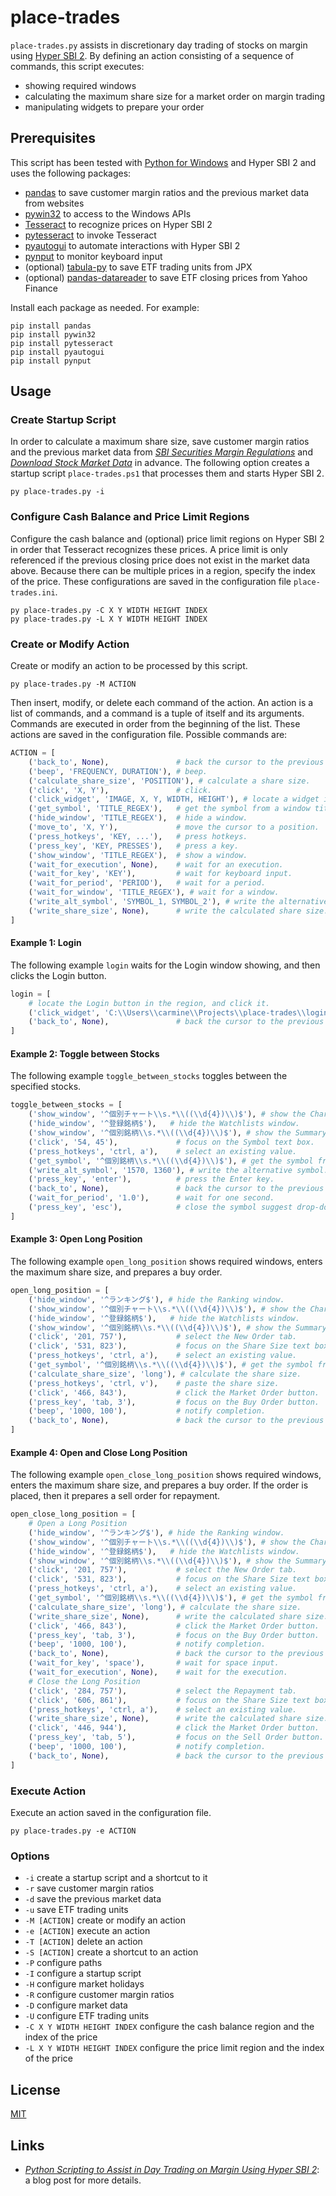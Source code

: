 # place-trades #

<!-- Python script that assists in discretionary day trading of stocks
on margin using Hyper SBI 2 -->

<!-- hypersbi2 pandas pyautogui pytesseract python pywin32 tesseract
tabula-py pandas-datareader pynput -->

`place-trades.py` assists in discretionary day trading of stocks on
margin using [Hyper SBI
2](https://go.sbisec.co.jp/lp/lp_hyper_sbi2_211112.html).  By defining
an action consisting of a sequence of commands, this script executes:

  * showing required windows
  * calculating the maximum share size for a market order on margin
    trading
  * manipulating widgets to prepare your order

## Prerequisites ##

This script has been tested with [Python for
Windows](https://www.python.org/downloads/windows/) and Hyper SBI 2
and uses the following packages:

  * [pandas](https://pandas.pydata.org/) to save customer margin
    ratios and the previous market data from websites
  * [pywin32](https://github.com/mhammond/pywin32) to access to the
    Windows APIs
  * [Tesseract](https://tesseract-ocr.github.io/) to recognize prices
    on Hyper SBI 2
  * [pytesseract](https://github.com/madmaze/pytesseract) to invoke
    Tesseract
  * [pyautogui](https://pyautogui.readthedocs.io/en/latest/index.html)
    to automate interactions with Hyper SBI 2
  * [pynput](https://github.com/moses-palmer/pynput) to monitor
    keyboard input
  * (optional)
    [tabula-py](https://tabula-py.readthedocs.io/en/latest/index.html)
    to save ETF trading units from JPX
  * (optional)
    [pandas-datareader](https://pydata.github.io/pandas-datareader/stable/index.html)
    to save ETF closing prices from Yahoo Finance

Install each package as needed.  For example:

``` batchfile
pip install pandas
pip install pywin32
pip install pytesseract
pip install pyautogui
pip install pynput
```

## Usage ##

### Create Startup Script ###

In order to calculate a maximum share size, save customer margin
ratios and the previous market data from [*SBI Securities Margin
Regulations*](https://search.sbisec.co.jp/v2/popwin/attention/stock/margin_M29.html)
and [*Download Stock Market Data*](https://kabudata-dll.com/) in
advance.  The following option creates a startup script
`place-trades.ps1` that processes them and starts Hyper SBI 2.

``` batchfile
py place-trades.py -i
```

### Configure Cash Balance and Price Limit Regions ###

Configure the cash balance and (optional) price limit regions on Hyper
SBI 2 in order that Tesseract recognizes these prices.  A price limit
is only referenced if the previous closing price does not exist in the
market data above.  Because there can be multiple prices in a region,
specify the index of the price.  These configurations are saved in the
configuration file `place-trades.ini`.

``` batchfile
py place-trades.py -C X Y WIDTH HEIGHT INDEX
py place-trades.py -L X Y WIDTH HEIGHT INDEX
```

### Create or Modify Action ###

Create or modify an action to be processed by this script.

``` batchfile
py place-trades.py -M ACTION
```

Then insert, modify, or delete each command of the action.  An action
is a list of commands, and a command is a tuple of itself and its
arguments.  Commands are executed in order from the beginning of the
list.  These actions are saved in the configuration file.  Possible
commands are:

``` python
ACTION = [
    ('back_to', None),               # back the cursor to the previous position.
    ('beep', 'FREQUENCY, DURATION'), # beep.
    ('calculate_share_size', 'POSITION'), # calculate a share size.
    ('click', 'X, Y'),               # click.
    ('click_widget', 'IMAGE, X, Y, WIDTH, HEIGHT'), # locate a widget image in a region, and click it.
    ('get_symbol', 'TITLE_REGEX'),   # get the symbol from a window title.
    ('hide_window', 'TITLE_REGEX'),  # hide a window.
    ('move_to', 'X, Y'),             # move the cursor to a position.
    ('press_hotkeys', 'KEY, ...'),   # press hotkeys.
    ('press_key', 'KEY, PRESSES'),   # press a key.
    ('show_window', 'TITLE_REGEX'),  # show a window.
    ('wait_for_execution', None),    # wait for an execution.
    ('wait_for_key', 'KEY'),         # wait for keyboard input.
    ('wait_for_period', 'PERIOD'),   # wait for a period.
    ('wait_for_window', 'TITLE_REGEX'), # wait for a window.
    ('write_alt_symbol', 'SYMBOL_1, SYMBOL_2'), # write the alternative symbol.
    ('write_share_size', None),      # write the calculated share size.
]
```

#### Example 1: Login ####

The following example `login` waits for the Login window showing, and
then clicks the Login button.

``` python
login = [
    # locate the Login button in the region, and click it.
    ('click_widget', 'C:\\Users\\carmine\\Projects\\place-trades\\login.png, 890, 510, 140, 31'),
    ('back_to', None),               # back the cursor to the previous position.
]
```

#### Example 2: Toggle between Stocks ####

The following example `toggle_between_stocks` toggles between the
specified stocks.

``` python
toggle_between_stocks = [
    ('show_window', '^個別チャート\\s.*\\((\\d{4})\\)$'), # show the Chart window.
    ('hide_window', '^登録銘柄$'),   # hide the Watchlists window.
    ('show_window', '^個別銘柄\\s.*\\((\\d{4})\\)$'), # show the Summary window.
    ('click', '54, 45'),             # focus on the Symbol text box.
    ('press_hotkeys', 'ctrl, a'),    # select an existing value.
    ('get_symbol', '^個別銘柄\\s.*\\((\\d{4})\\)$'), # get the symbol from the Summary window.
    ('write_alt_symbol', '1570, 1360'), # write the alternative symbol.
    ('press_key', 'enter'),          # press the Enter key.
    ('back_to', None),               # back the cursor to the previous position.
    ('wait_for_period', '1.0'),      # wait for one second.
    ('press_key', 'esc'),            # close the symbol suggest drop-down list.
]
```

#### Example 3: Open Long Position ####

The following example `open_long_position` shows required windows,
enters the maximum share size, and prepares a buy order.

``` python
open_long_position = [
    ('hide_window', '^ランキング$'), # hide the Ranking window.
    ('show_window', '^個別チャート\\s.*\\((\\d{4})\\)$'), # show the Chart window.
    ('hide_window', '^登録銘柄$'),   # hide the Watchlists window.
    ('show_window', '^個別銘柄\\s.*\\((\\d{4})\\)$'), # show the Summary window.
    ('click', '201, 757'),           # select the New Order tab.
    ('click', '531, 823'),           # focus on the Share Size text box.
    ('press_hotkeys', 'ctrl, a'),    # select an existing value.
    ('get_symbol', '^個別銘柄\\s.*\\((\\d{4})\\)$'), # get the symbol from the Summary window.
    ('calculate_share_size', 'long'), # calculate the share size.
    ('press_hotkeys', 'ctrl, v'),    # paste the share size.
    ('click', '466, 843'),           # click the Market Order button.
    ('press_key', 'tab, 3'),         # focus on the Buy Order button.
    ('beep', '1000, 100'),           # notify completion.
    ('back_to', None),               # back the cursor to the previous position.
]
```

#### Example 4: Open and Close Long Position ####

The following example `open_close_long_position` shows required
windows, enters the maximum share size, and prepares a buy order.  If
the order is placed, then it prepares a sell order for repayment.

``` python
open_close_long_position = [
    # Open a Long Position
    ('hide_window', '^ランキング$'), # hide the Ranking window.
    ('show_window', '^個別チャート\\s.*\\((\\d{4})\\)$'), # show the Chart window.
    ('hide_window', '^登録銘柄$'),   # hide the Watchlists window.
    ('show_window', '^個別銘柄\\s.*\\((\\d{4})\\)$'), # show the Summary window.
    ('click', '201, 757'),           # select the New Order tab.
    ('click', '531, 823'),           # focus on the Share Size text box.
    ('press_hotkeys', 'ctrl, a'),    # select an existing value.
    ('get_symbol', '^個別銘柄\\s.*\\((\\d{4})\\)$'), # get the symbol from the Summary window.
    ('calculate_share_size', 'long'), # calculate the share size.
    ('write_share_size', None),      # write the calculated share size.
    ('click', '466, 843'),           # click the Market Order button.
    ('press_key', 'tab, 3'),         # focus on the Buy Order button.
    ('beep', '1000, 100'),           # notify completion.
    ('back_to', None),               # back the cursor to the previous position.
    ('wait_for_key', 'space'),       # wait for space input.
    ('wait_for_execution', None),    # wait for the execution.
    # Close the Long Position
    ('click', '284, 757'),           # select the Repayment tab.
    ('click', '606, 861'),           # focus on the Share Size text box.
    ('press_hotkeys', 'ctrl, a'),    # select an existing value.
    ('write_share_size', None),      # write the calculated share size.
    ('click', '446, 944'),           # click the Market Order button.
    ('press_key', 'tab, 5'),         # focus on the Sell Order button.
    ('beep', '1000, 100'),           # notify completion.
    ('back_to', None),               # back the cursor to the previous position.
]
```

### Execute Action ###

Execute an action saved in the configuration file.

``` batchfile
py place-trades.py -e ACTION
```

### Options ###

  * `-i` create a startup script and a shortcut to it
  * `-r` save customer margin ratios
  * `-d` save the previous market data
  * `-u` save ETF trading units
  * `-M [ACTION]` create or modify an action
  * `-e [ACTION]` execute an action
  * `-T [ACTION]` delete an action
  * `-S [ACTION]` create a shortcut to an action
  * `-P` configure paths
  * `-I` configure a startup script
  * `-H` configure market holidays
  * `-R` configure customer margin ratios
  * `-D` configure market data
  * `-U` configure ETF trading units
  * `-C X Y WIDTH HEIGHT INDEX` configure the cash balance region and
    the index of the price
  * `-L X Y WIDTH HEIGHT INDEX` configure the price limit region and
    the index of the price

## License ##

[MIT](LICENSE.md)

## Links ##

  * [*Python Scripting to Assist in Day Trading on Margin Using Hyper
    SBI 2*](): a blog post for more details.
